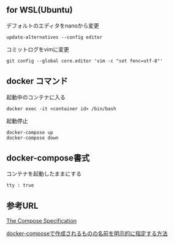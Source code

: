 ## for WSL(Ubuntu)
デフォルトのエディタをnanoから変更
```
update-alternatives --config editor
```

コミットログをvimに変更
```
git config --global core.editor 'vim -c "set fenc=utf-8"'
```

## docker コマンド
起動中のコンテナに入る
```
docker exec -it <container id> /bin/bash
```

起動停止
```
docker-compose up
docker-compose down
```

## docker-compose書式
コンテナを起動したままにする
```
tty : true
```

## 参考URL
[The Compose Specification](https://github.com/compose-spec/compose-spec/blob/master/spec.md)

[docker-composeで作成されるものの名前を明示的に指定する方法](https://qiita.com/satodoc/items/188a387f7439e4ec394f)

